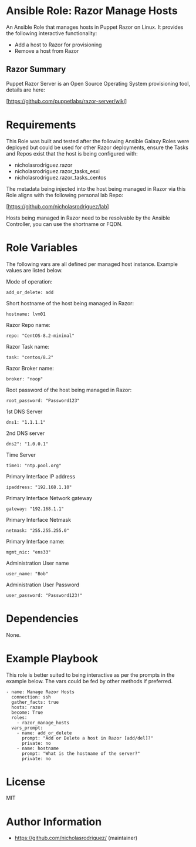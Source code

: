# Ansible Role: Razor Manage Hosts

An Ansible Role that manages hosts in Puppet Razor on Linux. It provides the following interactive functionality:

* Add a host to Razor for provisioning
* Remove a host from Razor

## Razor Summary

Puppet Razor Server is an Open Source Operating System provisioning tool, details are here:

[https://github.com/puppetlabs/razor-server/wiki]

# Requirements

This Role was built and tested after the following Ansible Galaxy Roles were deployed but could be used for other Razor deployments, ensure the Tasks and Repos exist that the host is being configured with:

* nicholasrodriguez.razor
* nicholasrodriguez.razor_tasks_esxi
* nicholasrodriguez.razor_tasks_centos

The metadata being injected into the host being managed in Razor via this Role aligns with the following personal lab Repo:

[https://github.com/nicholasrodriguez/lab]

Hosts being managed in Razor need to be resolvable by the Ansible Controller, you can use the shortname or FQDN.

# Role Variables

The following vars are all defined per managed host instance. Example values are listed below.

Mode of operation:
```
add_or_delete: add
```

Short hostname of the host being managed in Razor:
```
hostname: lvm01
```

Razor Repo name:
```
repo: "CentOS-8.2-minimal"
```

Razor Task name:
```
task: "centos/8.2"
```

Razor Broker name:
```
broker: "noop"
```

Root password of the host being managed in Razor:
```
root_password: "Password123"
```

1st DNS Server
```
dns1: "1.1.1.1"
```

2nd DNS server
```
dns2": "1.0.0.1"
```

Time Server
```
time1: "ntp.pool.org"
```

Primary Interface IP address
```
ipaddress: "192.168.1.10"
```

Primary Interface Network gateway
```
gateway: "192.168.1.1"
```

Primary Interface Netmask
```
netmask: "255.255.255.0"
```

Primary Interface name:
```
mgmt_nic: "ens33"
```

Administration User name
```
user_name: "Bob"
```

Administration User Password
```
user_password: "Password123!"
```
# Dependencies

None.

# Example Playbook

This role is better suited to being interactive as per the prompts in the example below. The vars could be fed by other methods if preferred.

```
- name: Manage Razor Hosts
  connection: ssh
  gather_facts: true
  hosts: razor
  become: True
  roles:
    - razor_manage_hosts
  vars_prompt:
    - name: add_or_delete
      prompt: "Add or Delete a host in Razor [add/del]?"
      private: no
    - name: hostname
      prompt: "What is the hostname of the server?"
      private: no
```

# License

MIT

# Author Information

- https://github.com/nicholasrodriguez/ (maintainer)
